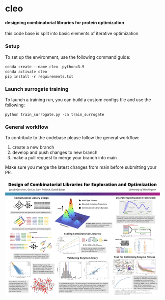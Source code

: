 # cleo
#### designing combinatorial libraries for protein optimization

this code base is split into basic elements of iterative optimization

### Setup
To set up the environment, use the following command guide:
```
conda create --name cleo  python=3.9
conda activate cleo
pip install -r requirements.txt
```

### Launch surrogate training
To launch a training run, you can build a custom configs file and use the following:
```
python train_surrogate.py -cn train_surrogate
```

### General workflow
To contribute to the codebase please follow the general workflow:
1. create a new branch
2. develop and push changes to new branch
3. make a pull request to merge your branch into main

Make sure you merge the latest changes from main before submitting your PR.

![alt text](./figs/poster.jpg)
